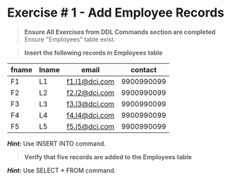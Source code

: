 # Exercise # 1 - Add Employee Records

> **Ensure All Exercises from DDL Commands section are completed**
Ensure "Employees" table exist.

> **Insert the following records in Employees table**

|fname|lname|email|contact|
|---|---|---|---|
|F1|L1|f1.l1@dci.com|9900990099|
|F2|L2|f2.l2@dci.com|9900990099|
|F3|L3|f3.l3@dci.com|9900990099|
|F4|L4|f4.l4@dci.com|9900990099|
|F5|L5|f5.l5@dci.com|9900990099|

***Hint:*** Use INSERT INTO command.

> **Verify that five records are added to the Employees table**

***Hint:*** Use SELECT * FROM command.

